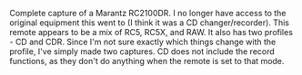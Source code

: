 Complete capture of a Marantz RC2100DR.  I no longer have access to the original equipment this went to (I think it was a CD changer/recorder).  This remote appears to be a mix of RC5, RC5X, and RAW.  It also has two profiles - CD and CDR. Since I'm not sure exactly which things change with the profile, I've simply made two captures.  CD does not include the record functions, as they don't do anything when the remote is set to that mode.
